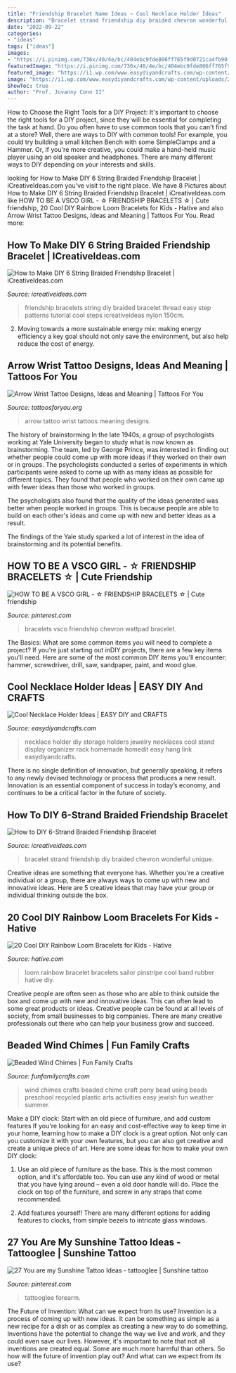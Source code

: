```yaml
---
title: "Friendship Bracelet Name Ideas ~ Cool Necklace Holder Ideas"
description: "Bracelet strand friendship diy braided chevron wonderful unique"
date: "2022-09-22"
categories:
- "ideas"
tags: ["ideas"]
images:
- "https://i.pinimg.com/736x/40/4e/bc/404ebc9fde806ff765f9d0721ca4fb90.jpg"
featuredImage: "https://i.pinimg.com/736x/40/4e/bc/404ebc9fde806ff765f9d0721ca4fb90.jpg"
featured_image: "https://i1.wp.com/www.easydiyandcrafts.com/wp-content/uploads/2014/04/DIY-necklace-Holder-Ideas1.jpg"
image: "https://i1.wp.com/www.easydiyandcrafts.com/wp-content/uploads/2014/04/DIY-necklace-Holder-Ideas1.jpg"
ShowToc: true
author: "Prof. Jovanny Conn II"
---
```



How to Choose the Right Tools for a DIY Project: It's important to choose the right tools for a DIY project, since they will be essential for completing the task at hand.
Do you often have to use common tools that you can't find at a store? Well, there are ways to DIY with common tools! For example, you could try building a small kitchen Bench with some SimpleClamps and a Hammer. Or, if you're more creative, you could make a hand-held music player using an old speaker and headphones. There are many different ways to DIY depending on your interests and skills.

	

		
looking for How to Make DIY 6 String Braided Friendship Bracelet | iCreativeIdeas.com you've visit to the right place. We have 8 Pictures about How to Make DIY 6 String Braided Friendship Bracelet | iCreativeIdeas.com like HOW TO BE A VSCO GIRL - ☆ FRIENDSHIP BRACELETS ☆ | Cute friendship, 20 Cool DIY Rainbow Loom Bracelets for Kids - Hative and also Arrow Wrist Tattoo Designs, Ideas and Meaning | Tattoos For You. Read more:
		
    
## How To Make DIY 6 String Braided Friendship Bracelet | ICreativeIdeas.com

<img loading=lazy src="http://www.icreativeideas.com/wp-content/uploads/2014/06/How-to-Make-DIY-6-String-Braided-Friendship-Bracelets-3.jpg?968a10" onerror="this.onerror=null;this.src='https://tse3.mm.bing.net/th?id=OIP.DR_T1jfPgSd1ZfJNW1xlkQHaEI&amp;pid=15.1';" alt="How to Make DIY 6 String Braided Friendship Bracelet | iCreativeIdeas.com">

_Source: icreativeideas.com_

>friendship bracelets string diy braided bracelet thread easy step patterns tutorial cool steps icreativeideas nylon 150cm. 

	

2. Moving towards a more sustainable energy mix: making energy efficiency a key goal should not only save the environment, but also help reduce the cost of energy.

    
## Arrow Wrist Tattoo Designs, Ideas And Meaning | Tattoos For You

<img loading=lazy src="https://www.tattoosforyou.org/wp-content/uploads/2017/07/Images-of-Arrow-Wrist-Tattoo.jpg" onerror="this.onerror=null;this.src='https://tse2.mm.bing.net/th?id=OIP.EGekWoXmLN7R5fRAb26ZVAHaJ3&amp;pid=15.1';" alt="Arrow Wrist Tattoo Designs, Ideas and Meaning | Tattoos For You">

_Source: tattoosforyou.org_

>arrow tattoo wrist tattoos meaning designs. 

	

The history of brainstorming
In the late 1940s, a group of psychologists working at Yale University began to study what is now known as brainstorming. The team, led by George Prince, was interested in finding out whether people could come up with more ideas if they worked on their own or in groups.
The psychologists conducted a series of experiments in which participants were asked to come up with as many ideas as possible for different topics. They found that people who worked on their own came up with fewer ideas than those who worked in groups.

The psychologists also found that the quality of the ideas generated was better when people worked in groups. This is because people are able to build on each other's ideas and come up with new and better ideas as a result.

The findings of the Yale study sparked a lot of interest in the idea of brainstorming and its potential benefits.

    
## HOW TO BE A VSCO GIRL - ☆ FRIENDSHIP BRACELETS ☆ | Cute Friendship

<img loading=lazy src="https://i.pinimg.com/736x/40/4e/bc/404ebc9fde806ff765f9d0721ca4fb90.jpg" onerror="this.onerror=null;this.src='https://tse2.mm.bing.net/th?id=OIP.qF3exrYgQ6cXHlRJXYW9TQHaFj&amp;pid=15.1';" alt="HOW TO BE A VSCO GIRL - ☆ FRIENDSHIP BRACELETS ☆ | Cute friendship">

_Source: pinterest.com_

>bracelets vsco friendship chevron wattpad bracelet. 

	

The Basics: What are some common items you will need to complete a project?
If you're just starting out inDIY projects, there are a few key items you'll need. Here are some of the most common DIY items you'll encounter: hammer, screwdriver, drill, saw, sandpaper, paint, and wood glue.

    
## Cool Necklace Holder Ideas | EASY DIY And CRAFTS

<img loading=lazy src="https://i1.wp.com/www.easydiyandcrafts.com/wp-content/uploads/2014/04/DIY-necklace-Holder-Ideas1.jpg" onerror="this.onerror=null;this.src='https://tse4.mm.bing.net/th?id=OIP.ulrJdb-ecNydK_fBByPz-QHaLG&amp;pid=15.1';" alt="Cool Necklace Holder Ideas | EASY DIY and CRAFTS">

_Source: easydiyandcrafts.com_

>necklace holder diy storage holders jewelry necklaces cool stand display organizer rack homemade homedit easy hang link easydiyandcrafts. 

	

There is no single definition of innovation, but generally speaking, it refers to any newly devised technology or process that produces a new result. Innovation is an essential component of success in today’s economy, and continues to be a critical factor in the future of society.

    
## How To DIY 6-Strand Braided Friendship Bracelet

<img loading=lazy src="https://www.icreativeideas.com/wp-content/uploads/2014/07/How-to-DIY-6-Strand-Braided-Friendship-Bracelet-5.jpg" onerror="this.onerror=null;this.src='https://tse4.mm.bing.net/th?id=OIP.NkW7MMAuzwm_p1mYU8bDKgHaJ4&amp;pid=15.1';" alt="How to DIY 6-Strand Braided Friendship Bracelet">

_Source: icreativeideas.com_

>bracelet strand friendship diy braided chevron wonderful unique. 

	

Creative ideas are something that everyone has. Whether you're a creative individual or a group, there are always ways to come up with new and innovative ideas. Here are 5 creative ideas that may have your group or individual thinking outside the box.

    
## 20 Cool DIY Rainbow Loom Bracelets For Kids - Hative

<img loading=lazy src="https://hative.com/wp-content/uploads/2014/10/rainbow-loom-bracelets/9-sailor-pinstripe-rainbow-loom-bracelet.jpg" onerror="this.onerror=null;this.src='https://tse2.mm.bing.net/th?id=OIP.3ywDZN9EgWZY08U3uV6t7gHaJ4&amp;pid=15.1';" alt="20 Cool DIY Rainbow Loom Bracelets for Kids - Hative">

_Source: hative.com_

>loom rainbow bracelet bracelets sailor pinstripe cool band rubber hative diy. 

	

Creative people are often seen as those who are able to think outside the box and come up with new and innovative ideas. This can often lead to some great products or ideas. Creative people can be found at all levels of society, from small businesses to big companies. There are many creative professionals out there who can help your business grow and succeed.

    
## Beaded Wind Chimes | Fun Family Crafts

<img loading=lazy src="https://funfamilycrafts.com/wp-content/uploads/2012/09/DSC06821.jpg" onerror="this.onerror=null;this.src='https://tse3.mm.bing.net/th?id=OIP.6Iz2iW5gpeno_pXt8vkYRwHaMA&amp;pid=15.1';" alt="Beaded Wind Chimes | Fun Family Crafts">

_Source: funfamilycrafts.com_

>wind chimes crafts beaded chime craft pony bead using beads preschool recycled plastic arts activities easy jewish fun weather summer. 

	

Make a DIY clock: Start with an old piece of furniture, and add custom features
If you're looking for an easy and cost-effective way to keep time in your home, learning how to make a DIY clock is a great option. Not only can you customize it with your own features, but you can also get creative and create a unique piece of art. Here are some ideas for how to make your own DIY clock:
1. Use an old piece of furniture as the base. This is the most common option, and it's affordable too. You can use any kind of wood or metal that you have lying around – even a old door handle will do. Place the clock on top of the furniture, and screw in any straps that come recommended.

2. Add features yourself! There are many different options for adding features to clocks, from simple bezels to intricate glass windows.

    
## 27 You Are My Sunshine Tattoo Ideas - Tattooglee | Sunshine Tattoo

<img loading=lazy src="https://i.pinimg.com/736x/36/c1/3a/36c13ab74236aafb9bfed08ad51203fd.jpg" onerror="this.onerror=null;this.src='https://tse4.mm.bing.net/th?id=OIP.veG_GVpJh6zz00OHE3pRIwHaLH&amp;pid=15.1';" alt="27 You are my Sunshine Tattoo Ideas - tattooglee | Sunshine tattoo">

_Source: pinterest.com_

>tattooglee forearm. 

	

The Future of Invention: What can we expect from its use?
Invention is a process of coming up with new ideas. It can be something as simple as a new recipe for a dish or as complex as creating a new way to do something. Inventions have the potential to change the way we live and work, and they could even save our lives. However, it's important to note that not all inventions are created equal. Some are much more harmful than others. So how will the future of invention play out? And what can we expect from its use?

